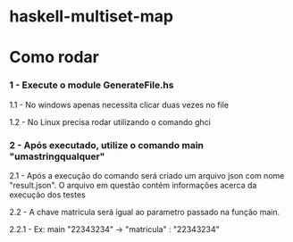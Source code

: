 # haskell-multiset-map

# Como rodar

### 1 - Execute o module GenerateFile.hs 

1.1 - No windows apenas necessita clicar duas vezes no file

1.2 - No Linux precisa rodar utilizando o comando ghci

### 2 - Após executado, utilize o comando main "umastringqualquer"

2.1 - Após a execução do comando será criado um arquivo json com nome "result.json". O arquivo em questão contém informações acerca da execução dos testes

2.2 - A chave matricula será igual ao parametro passado na função main.

2.2.1 - Ex: main "22343234" -> "matricula" : "22343234"

